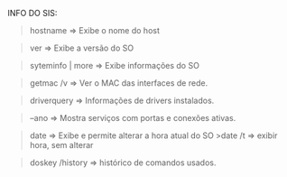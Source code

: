 INFO DO SIS:

>hostname ⇒ Exibe o nome do host

>ver ⇒ Exibe a versão do SO

>syteminfo | more ⇒ Exibe informações do SO

>getmac /v ⇒ Ver o MAC das interfaces de rede.

>driverquery ⇒ Informações de drivers instalados.

> –ano ⇒ Mostra serviços com portas e conexões ativas.

>date ⇒ Exibe e permite alterar a hora atual do SO
	>date /t ⇒ exibir hora, sem alterar

>doskey /history ⇒ histórico de comandos usados.
